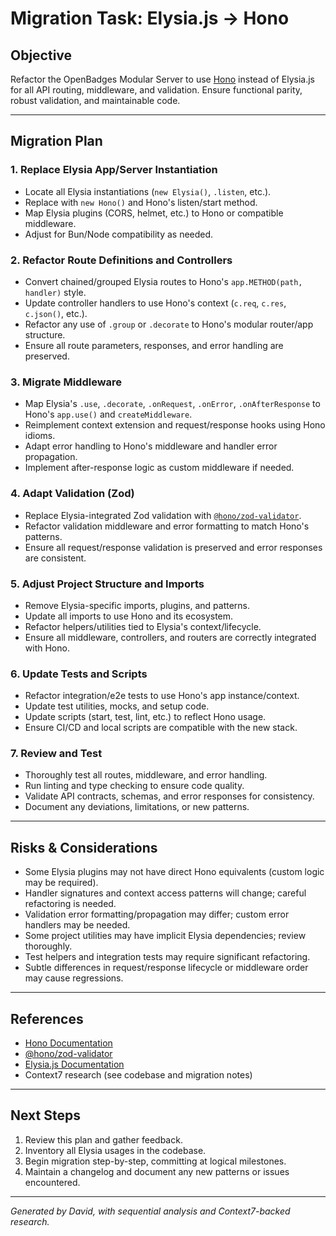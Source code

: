 # Migration Task: Elysia.js → Hono

## Objective
Refactor the OpenBadges Modular Server to use [Hono](https://hono.dev/) instead of Elysia.js for all API routing, middleware, and validation. Ensure functional parity, robust validation, and maintainable code.

---

## Migration Plan

### 1. Replace Elysia App/Server Instantiation
- Locate all Elysia instantiations (`new Elysia()`, `.listen`, etc.).
- Replace with `new Hono()` and Hono's listen/start method.
- Map Elysia plugins (CORS, helmet, etc.) to Hono or compatible middleware.
- Adjust for Bun/Node compatibility as needed.

### 2. Refactor Route Definitions and Controllers
- Convert chained/grouped Elysia routes to Hono's `app.METHOD(path, handler)` style.
- Update controller handlers to use Hono's context (`c.req`, `c.res`, `c.json()`, etc.).
- Refactor any use of `.group` or `.decorate` to Hono's modular router/app structure.
- Ensure all route parameters, responses, and error handling are preserved.

### 3. Migrate Middleware
- Map Elysia's `.use`, `.decorate`, `.onRequest`, `.onError`, `.onAfterResponse` to Hono's `app.use()` and `createMiddleware`.
- Reimplement context extension and request/response hooks using Hono idioms.
- Adapt error handling to Hono's middleware and handler error propagation.
- Implement after-response logic as custom middleware if needed.

### 4. Adapt Validation (Zod)
- Replace Elysia-integrated Zod validation with [`@hono/zod-validator`](https://github.com/honojs/zod-validator).
- Refactor validation middleware and error formatting to match Hono's patterns.
- Ensure all request/response validation is preserved and error responses are consistent.

### 5. Adjust Project Structure and Imports
- Remove Elysia-specific imports, plugins, and patterns.
- Update all imports to use Hono and its ecosystem.
- Refactor helpers/utilities tied to Elysia's context/lifecycle.
- Ensure all middleware, controllers, and routers are correctly integrated with Hono.

### 6. Update Tests and Scripts
- Refactor integration/e2e tests to use Hono's app instance/context.
- Update test utilities, mocks, and setup code.
- Update scripts (start, test, lint, etc.) to reflect Hono usage.
- Ensure CI/CD and local scripts are compatible with the new stack.

### 7. Review and Test
- Thoroughly test all routes, middleware, and error handling.
- Run linting and type checking to ensure code quality.
- Validate API contracts, schemas, and error responses for consistency.
- Document any deviations, limitations, or new patterns.

---

## Risks & Considerations
- Some Elysia plugins may not have direct Hono equivalents (custom logic may be required).
- Handler signatures and context access patterns will change; careful refactoring is needed.
- Validation error formatting/propagation may differ; custom error handlers may be needed.
- Some project utilities may have implicit Elysia dependencies; review thoroughly.
- Test helpers and integration tests may require significant refactoring.
- Subtle differences in request/response lifecycle or middleware order may cause regressions.

---

## References
- [Hono Documentation](https://hono.dev/)
- [@hono/zod-validator](https://github.com/honojs/zod-validator)
- [Elysia.js Documentation](https://elysiajs.com/)
- Context7 research (see codebase and migration notes)

---

## Next Steps
1. Review this plan and gather feedback.
2. Inventory all Elysia usages in the codebase.
3. Begin migration step-by-step, committing at logical milestones.
4. Maintain a changelog and document any new patterns or issues encountered.

---

*Generated by David, with sequential analysis and Context7-backed research.*
